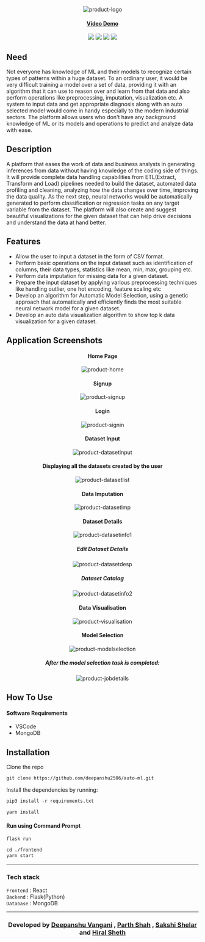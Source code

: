 <div align="center">
 

![product-logo](./screenshots/Datagenie_logo.png) 

#### [Video Demo](https://drive.google.com/file/d/10p4r3wa1Y-nxx--XNP4PvDVosOR3lvg1/view?usp=share_link)
 
[![](https://img.shields.io/badge/IDE-Visual_Studio_Code-purple?style=for-the-badge&logo=visual-studio-code)](https://code.visualstudio.com/  "Visual Studio Code")
[![](https://img.shields.io/badge/Database-MongoDB-green?style=for-the-badge&logo=mongodb)](mongodb.com "MongoDB")
[![](https://img.shields.io/badge/Made_with-Python-blue?style=for-the-badge&logo=python)](https://www.python.org/)
[![](https://img.shields.io/badge/Made_with-Reactjs-20232A?style=for-the-badge&logo=react&logoColor=61DAFB)](https://reactjs.org/)
</div>

## Need ##
Not everyone has knowledge of ML and their models to recognize certain types of patterns within a huge dataset. To an ordinary user, it would be very difficult training a model over a set of data, providing it with an algorithm that it can use to reason over and learn from that data and also perform operations like preprocessing, imputation, visualization etc. A system to input data and get appropriate diagnosis along with an auto selected model would come in handy especially to the modern industrial sectors. The platform allows users who don't have any background knowledge of ML or its models and operations to predict and analyze data
with ease.

## Description ##
A platform that eases the work of data and business analysts in generating inferences from data without having knowledge of the coding side of things. It will provide complete data handling capabilities from ETL(Extract, Transform and Load) pipelines needed to build the dataset, automated data profiling and cleaning, analyzing how the data changes over time, improving the data quality. As the next step, neural networks would be automatically generated to perform classification or regression tasks on any target variable from the dataset. The platform will also create and suggest beautiful visualizations for the given dataset that can help drive decisions and understand the data at hand better.

## Features ##
- Allow the user to input a dataset in the form of CSV format.
- Perform basic operations on the input dataset such as identification of columns, their data types, statistics like mean, min, max, grouping etc.
- Perform data imputation for missing data for a given dataset.
- Prepare the input dataset by applying various preprocessing techniques like handling outlier, one hot encoding, feature scaling etc
- Develop an algorithm for Automatic Model Selection, using a genetic approach that automatically and efficiently finds the most suitable neural network model for a given dataset.
- Develop an auto data visualization algorithm to show top k data visualization for a given dataset.
 
## Application Screenshots ##
<div align="center">
 
#### **Home Page**
 
![product-home](./screenshots/homepg_full.png)

#### **Signup**
![product-signup](./screenshots/signup.PNG)
 
#### **Login**

![product-signin](./screenshots/signin.PNG)
 
#### **Dataset Input**

![product-datasetinput](./screenshots/input_dataset.PNG)
 
#### **Displaying all the datasets created by the user**

![product-datasetlist](./screenshots/list_datasets.PNG)
 
#### **Data Imputation**
 
![product-datasetimp](./screenshots/imputation.PNG)

#### **Dataset Details**

![product-datasetinfo1](./screenshots/db_info.png)
##### Edit Dataset Details
![product-datasetdesp](./screenshots/edit_readme.png)
##### Dataset Catalog
![product-datasetinfo2](./screenshots/db_catalog.png)
 
#### **Data Visualisation**
 
![product-visualisation](./screenshots/visualisation.png)
 
#### **Model Selection**

![product-modelselection](./screenshots/model_select.PNG)

##### After the model selection task is completed:

![product-jobdetails](./screenshots/job_details.PNG)

</div>

## How To Use
#### Software Requirements
- VSCode
- MongoDB

## Installation

Clone the repo
```html
git clone https://github.com/deepanshu2506/auto-ml.git
```

Install the dependencies by running:
```html  
pip3 install -r requirements.txt
```
```html  
yarn install
```


#### Run using Command Prompt

```html
flask run
```

```html
cd ./frontend
yarn start
```

---
### Tech stack

`Frontend` : React  <br>
`Backend` : Flask(Python)  <br>
`Database` : MongoDB <br>

------------------------------------------

<h3 align="center"><b>Developed  by <a href="https://github.com/deepanshu2506">Deepanshu Vangani</a> , <a href="https://github.com/Parth18Shah">Parth Shah</a> , <a href="https://github.com/Sakshi107">Sakshi Shelar</a> and <a href="https://github.com/hiral72">Hiral Sheth</a></b></h3>


